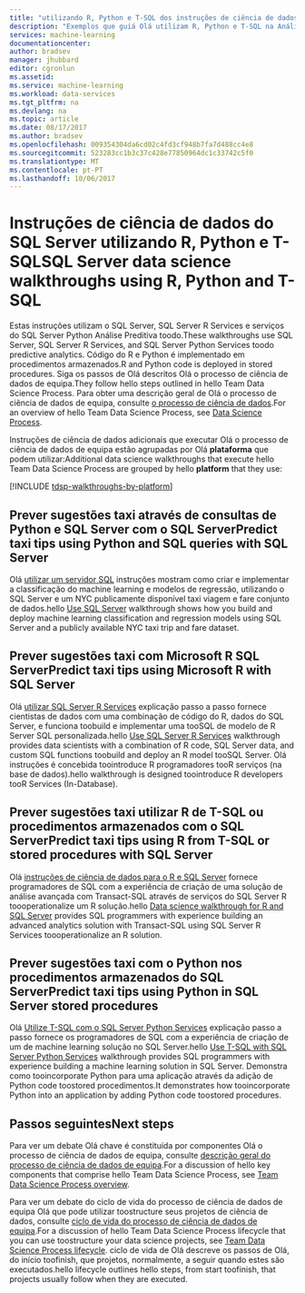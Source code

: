 ```yaml
---
title: "utilizando R, Python e T-SQL dos instruções de ciência de dados para servidor aaaSQL | Microsoft Docs"
description: "Exemplos que guiá Olá utilizam R, Python e T-SQL na Análise Preditiva de toodo do SQL Server."
services: machine-learning
documentationcenter: 
author: bradsev
manager: jhubbard
editor: cgronlun
ms.assetid: 
ms.service: machine-learning
ms.workload: data-services
ms.tgt_pltfrm: na
ms.devlang: na
ms.topic: article
ms.date: 08/17/2017
ms.author: bradsev
ms.openlocfilehash: 009354304da6cd02c4fd3cf948b7fa7d488cc4e8
ms.sourcegitcommit: 523283cc1b3c37c428e77850964dc1c33742c5f0
ms.translationtype: MT
ms.contentlocale: pt-PT
ms.lasthandoff: 10/06/2017
---
```

# <a name="sql-server-data-science-walkthroughs-using-r-python-and-t-sql"></a><span data-ttu-id="4596f-103">Instruções de ciência de dados do SQL Server utilizando R, Python e T-SQL</span><span class="sxs-lookup"><span data-stu-id="4596f-103">SQL Server data science walkthroughs using R, Python and T-SQL</span></span>

<span data-ttu-id="4596f-104">Estas instruções utilizam o SQL Server, SQL Server R Services e serviços do SQL Server Python Análise Preditiva toodo.</span><span class="sxs-lookup"><span data-stu-id="4596f-104">These walkthroughs use SQL Server, SQL Server R Services, and SQL Server Python Services toodo predictive analytics.</span></span> <span data-ttu-id="4596f-105">Código do R e Python é implementado em procedimentos armazenados.</span><span class="sxs-lookup"><span data-stu-id="4596f-105">R and Python code is deployed in stored procedures.</span></span> <span data-ttu-id="4596f-106">Siga os passos de Olá descritos Olá o processo de ciência de dados de equipa.</span><span class="sxs-lookup"><span data-stu-id="4596f-106">They follow hello steps outlined in hello Team Data Science Process.</span></span> <span data-ttu-id="4596f-107">Para obter uma descrição geral de Olá o processo de ciência de dados de equipa, consulte [o processo de ciência de dados](data-science-process-overview.md).</span><span class="sxs-lookup"><span data-stu-id="4596f-107">For an overview of hello Team Data Science Process, see [Data Science Process](data-science-process-overview.md).</span></span> 

<span data-ttu-id="4596f-108">Instruções de ciência de dados adicionais que executar Olá o processo de ciência de dados de equipa estão agrupadas por Olá **plataforma** que podem utilizar:</span><span class="sxs-lookup"><span data-stu-id="4596f-108">Additional data science walkthroughs that execute hello Team Data Science Process are grouped by hello **platform** that they use:</span></span> 

[!INCLUDE [tdsp-walkthroughs-by-platform](../../includes/tdsp-walkthroughs-by-platform.md)]


## <a name="predict-taxi-tips-using-python-and-sql-queries-with-sql-server"></a><span data-ttu-id="4596f-109">Prever sugestões taxi através de consultas de Python e SQL Server com o SQL Server</span><span class="sxs-lookup"><span data-stu-id="4596f-109">Predict taxi tips using Python and SQL queries with SQL Server</span></span> 

<span data-ttu-id="4596f-110">Olá [utilizar um servidor SQL](machine-learning-data-science-process-sql-walkthrough.md) instruções mostram como criar e implementar a classificação do machine learning e modelos de regressão, utilizando o SQL Server e um NYC publicamente disponível taxi viagem e fare conjunto de dados.</span><span class="sxs-lookup"><span data-stu-id="4596f-110">hello [Use SQL Server](machine-learning-data-science-process-sql-walkthrough.md) walkthrough shows how you build and deploy machine learning classification and regression models using SQL Server and a publicly available NYC taxi trip and fare dataset.</span></span>


## <a name="predict-taxi-tips-using-microsoft-r-with-sql-server"></a><span data-ttu-id="4596f-111">Prever sugestões taxi com Microsoft R SQL Server</span><span class="sxs-lookup"><span data-stu-id="4596f-111">Predict taxi tips using Microsoft R with SQL Server</span></span> 

<span data-ttu-id="4596f-112">Olá [utilizar SQL Server R Services](https://msdn.microsoft.com/library/mt612857.aspx) explicação passo a passo fornece cientistas de dados com uma combinação de código do R, dados do SQL Server, e funciona toobuild e implementar uma tooSQL de modelo de R Server SQL personalizada.</span><span class="sxs-lookup"><span data-stu-id="4596f-112">hello [Use SQL Server R Services](https://msdn.microsoft.com/library/mt612857.aspx) walkthrough provides data scientists with a combination of R code, SQL Server data, and custom SQL functions toobuild and deploy an R model tooSQL Server.</span></span> <span data-ttu-id="4596f-113">Olá instruções é concebida toointroduce R programadores tooR serviços (na base de dados).</span><span class="sxs-lookup"><span data-stu-id="4596f-113">hello walkthrough is designed toointroduce R developers tooR Services (In-Database).</span></span>


## <a name="predict-taxi-tips-using-r-from-t-sql-or-stored-procedures-with-sql-server"></a><span data-ttu-id="4596f-114">Prever sugestões taxi utilizar R de T-SQL ou procedimentos armazenados com o SQL Server</span><span class="sxs-lookup"><span data-stu-id="4596f-114">Predict taxi tips using R from T-SQL or stored procedures with SQL Server</span></span>

<span data-ttu-id="4596f-115">Olá [instruções de ciência de dados para o R e SQL Server](https://docs.microsoft.com/en-us/sql/advanced-analytics/tutorials/walkthrough-data-science-end-to-end-walkthrough) fornece programadores de SQL com a experiência de criação de uma solução de análise avançada com Transact-SQL através de serviços do SQL Server R toooperationalize um R solução.</span><span class="sxs-lookup"><span data-stu-id="4596f-115">hello [Data science walkthrough for R and SQL Server](https://docs.microsoft.com/en-us/sql/advanced-analytics/tutorials/walkthrough-data-science-end-to-end-walkthrough) provides SQL programmers with experience building an advanced analytics solution with Transact-SQL using SQL Server R Services toooperationalize an R solution.</span></span> 


## <a name="predict-taxi-tips-using-python-in-sql-server-stored-procedures"></a><span data-ttu-id="4596f-116">Prever sugestões taxi com o Python nos procedimentos armazenados do SQL Server</span><span class="sxs-lookup"><span data-stu-id="4596f-116">Predict taxi tips using Python in SQL Server stored procedures</span></span>

<span data-ttu-id="4596f-117">Olá [Utilize T-SQL com o SQL Server Python Services](https://docs.microsoft.com/en-us/sql/advanced-analytics/tutorials/sqldev-in-database-python-for-sql-developers) explicação passo a passo fornece os programadores de SQL com a experiência de criação de um de machine learning solução no SQL Server.</span><span class="sxs-lookup"><span data-stu-id="4596f-117">hello [Use T-SQL with SQL Server Python Services](https://docs.microsoft.com/en-us/sql/advanced-analytics/tutorials/sqldev-in-database-python-for-sql-developers) walkthrough provides SQL programmers with experience building a machine learning solution in SQL Server.</span></span> <span data-ttu-id="4596f-118">Demonstra como tooincorporate Python para uma aplicação através da adição de Python code toostored procedimentos.</span><span class="sxs-lookup"><span data-stu-id="4596f-118">It demonstrates how tooincorporate Python into an application by adding Python code toostored procedures.</span></span>


## <a name="next-steps"></a><span data-ttu-id="4596f-119">Passos seguintes</span><span class="sxs-lookup"><span data-stu-id="4596f-119">Next steps</span></span>

<span data-ttu-id="4596f-120">Para ver um debate Olá chave é constituída por componentes Olá o processo de ciência de dados de equipa, consulte [descrição geral do processo de ciência de dados de equipa](data-science-process-overview.md).</span><span class="sxs-lookup"><span data-stu-id="4596f-120">For a discussion of hello key components that comprise hello Team Data Science Process, see [Team Data Science Process overview](data-science-process-overview.md).</span></span>

<span data-ttu-id="4596f-121">Para ver um debate do ciclo de vida do processo de ciência de dados de equipa Olá que pode utilizar toostructure seus projetos de ciência de dados, consulte [ciclo de vida do processo de ciência de dados de equipa](data-science-process-lifecycle.md).</span><span class="sxs-lookup"><span data-stu-id="4596f-121">For a discussion of hello Team Data Science Process lifecycle that you can use toostructure your data science projects, see [Team Data Science Process lifecycle](data-science-process-lifecycle.md).</span></span> <span data-ttu-id="4596f-122">ciclo de vida de Olá descreve os passos de Olá, do início toofinish, que projetos, normalmente, a seguir quando estes são executados.</span><span class="sxs-lookup"><span data-stu-id="4596f-122">hello lifecycle outlines hello steps, from start toofinish, that projects usually follow when they are executed.</span></span> 
